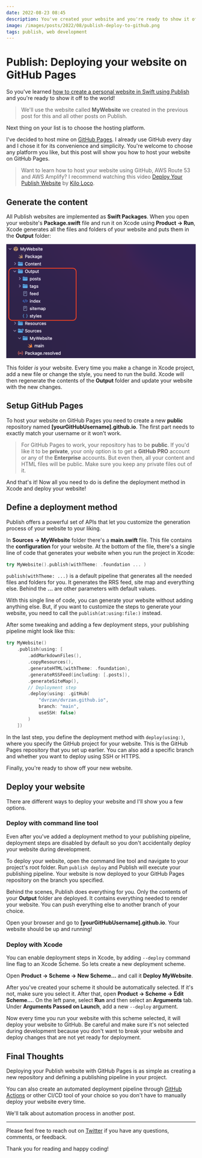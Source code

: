 ```yaml
---
date: 2022-08-23 08:45
description: You've created your website and you're ready to show it off to the world. Next thing on your list is to choose where to host it. In this post, I'll show you how to deploy your Publish website on GitHub Pages.
image: /images/posts/2022/08/publish-deploy-to-github.png
tags: publish, web development
---
```


# Publish: Deploying your website on GitHub Pages
So you've learned [how to create a personal website in Swift using Publish](https://danijelavrzan.com/posts/2022/06/create-portfolio-website-using-publish/) and you're ready to show it off to the world! 

> We'll use the website called **MyWebsite** we created in the previous post for this and all other posts on Publish.

Next thing on your list is to choose the hosting platform. 

I've decided to host mine on [GitHub Pages](https://pages.github.com). I already use GitHub every day and I chose it for its convenience and simplicity. You're welcome to choose any platform you like, but this post will show you how to host your website on GitHub Pages.

> Want to learn how to host your website using GitHub, AWS Route 53 and AWS Amplify? I recommend watching this video [Deploy Your Publish Website](https://www.youtube.com/watch?v=pE6vPHP3AoA) by [Kilo Loco](https://twitter.com/kilo_loco). 

## Generate the content
All Publish websites are implemented as **Swift Packages**. When you open your website's **Package.swift** file and run it on Xcode using **Product -> Run**, Xcode generates all the files and folders of your website and puts them in the **Output** folder:

![Folder structure of projects generated by Publish with Output folder highlighted](/images/posts/2022/08/publish-deploy-to-github-01.png "Folder structure of projects generated by Publish with Output folder highlighted")

This folder *is* your website. Every time you make a change in Xcode project, add a new file or change the style, you need to run the build. Xcode will then regenerate the contents of the **Output** folder and update your website with the new changes. 

## Setup GitHub Pages
To host your website on GitHub Pages you need to create a new **public** repository named **[yourGitHubUsername].github.io**. The first part needs to exactly match your username or it won't work.

> For GitHub Pages to work, your repository has to be **public**. If you'd like it to be **private**, your only option is to get a **GitHub PRO** account or any of the **Enterprise** accounts. But even then, all your content and HTML files will be public. Make sure you keep any private files out of it.

And that's it! Now all you need to do is define the deployment method in Xcode and deploy your website!

## Define a deployment method
Publish offers a powerful set of APIs that let you customize the generation process of your website to your liking.

In **Sources -> MyWebsite** folder there's a **main.swift** file. This file contains the **configuration** for your website. At the bottom of the file, there's a single line of code that generates your website when you run the project in Xcode:

```swift
try MyWebsite().publish(withTheme: .foundation ... )
```

`publish(withTheme: ...)` is a default pipeline that generates all the needed files and folders for you. It generates the RRS feed, site map and everything else. Behind the **...** are other parameters with default values.

With this single line of code, you can generate your website without adding anything else. But, if you want to customize the steps to generate your website, you need to call the `publish(at:using:file:)`  instead.

After some tweaking and adding a few deployment steps, your publishing pipeline might look like this:

```swift
try MyWebsite()
    .publish(using: [
        .addMarkdownFiles(),
        .copyResources(),
        .generateHTML(withTheme: .foundation),
        .generateRSSFeed(including: [.posts]),
        .generateSiteMap(),
        // Deployment step
        .deploy(using: .gitHub(
            "dvrzan/dvrzan.github.io",
            branch: "main",
            useSSH: false)
        )
    ])
```

In the last step, you define the deployment method with `deploy(using:)`, where you specify the GitHub project for your website. This is the GitHub Pages repository that you set up earlier. You can also add a specific branch and whether you want to deploy using SSH or HTTPS.

Finally, you're ready to show off your new website.

## Deploy your website
There are different ways to deploy your website and I'll show you a few options.

### Deploy with command line tool
Even after you've added a deployment method to your publishing pipeline, deployment steps are disabled by default so you don't accidentally deploy your website during development.

To deploy your website, open the command line tool and navigate to your project's root folder. Run `publish deploy` and Publish will execute your publishing pipeline. Your website is now deployed to your GitHub Pages repository on the branch you specified.

Behind the scenes, Publish does everything for you. Only the contents of your **Output** folder are deployed. It contains everything needed to render your website. You can push everything else to another branch of your choice.

Open your browser and go to **[yourGitHubUsername].github.io**. Your website should be up and running!

### Deploy with Xcode
You can enable deployment steps in Xcode, by adding `--deploy` command line flag to an Xcode Scheme. So lets create a new deployment scheme.

Open **Product -> Scheme -> New Scheme...** and call it **Deploy MyWebsite**.

After you've created your scheme it should be automatically selected. If it's not, make sure you select it. After that, open **Product -> Scheme -> Edit Scheme...**. On the left pane, select **Run** and then select an **Arguments** tab. Under **Arguments Passed on Launch**, add a new `--deploy` argument.

Now every time you run your website with this scheme selected, it will deploy your website to GitHub. Be careful and make sure it's not selected during development because you don't want to break your website and deploy changes that are not yet ready for deployment.

## Final Thoughts
Deploying your Publish website with GitHub Pages is as simple as creating a new repository and defining a publishing pipeline in your project.

You can also create an automated deployment pipeline through [GitHub Actions](https://github.com/features/actions) or other CI/CD tool of your choice so you don't have to manually deploy your website every time. 

We'll talk about automation process in another post.

***

Please feel free to reach out on [Twitter](https://twitter.com/dvrzan) if you have any questions, comments, or feedback.

Thank you for reading and happy coding!

